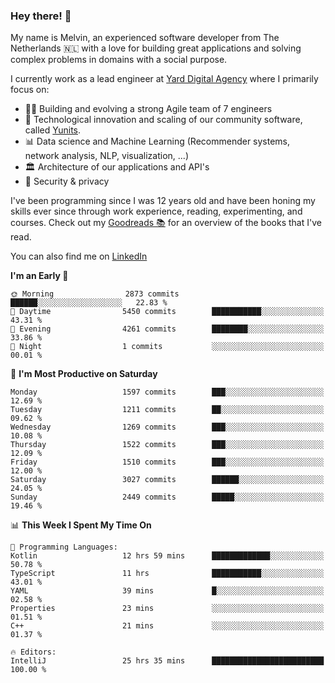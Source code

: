 ### Hey there! 👋

My name is Melvin, an experienced software developer from The Netherlands 🇳🇱 with a love for building great applications and solving complex problems in domains with a social purpose. 

I currently work as a lead engineer at [Yard Digital Agency](https://github.com/yardinternet) where I primarily focus on:

* 👏🏼 Building and evolving a strong Agile team of 7 engineers
* 🚀 Technological innovation and scaling of our community software, called [Yunits](https://www.yunits.com/).
* 📊 Data science and Machine Learning (Recommender systems, network analysis, NLP, visualization, ...)
* 🏛 Architecture of our applications and API's
* 🔐 Security & privacy

I've been programming since I was 12 years old and have been honing my skills ever since through work experience, reading, experimenting, and courses.
Check out my [Goodreads 📚](https://goodreads.com/melvinkoopmans) for an overview of the books that I've read. 

You can also find me on [LinkedIn](https://www.linkedin.com/in/melvinkoopmans)

<!--START_SECTION:waka-->
**I'm an Early 🐤** 

```text
🌞 Morning                2873 commits        ██████░░░░░░░░░░░░░░░░░░░   22.83 % 
🌆 Daytime                5450 commits        ███████████░░░░░░░░░░░░░░   43.31 % 
🌃 Evening                4261 commits        ████████░░░░░░░░░░░░░░░░░   33.86 % 
🌙 Night                  1 commits           ░░░░░░░░░░░░░░░░░░░░░░░░░   00.01 % 
```
📅 **I'm Most Productive on Saturday** 

```text
Monday                   1597 commits        ███░░░░░░░░░░░░░░░░░░░░░░   12.69 % 
Tuesday                  1211 commits        ██░░░░░░░░░░░░░░░░░░░░░░░   09.62 % 
Wednesday                1269 commits        ███░░░░░░░░░░░░░░░░░░░░░░   10.08 % 
Thursday                 1522 commits        ███░░░░░░░░░░░░░░░░░░░░░░   12.09 % 
Friday                   1510 commits        ███░░░░░░░░░░░░░░░░░░░░░░   12.00 % 
Saturday                 3027 commits        ██████░░░░░░░░░░░░░░░░░░░   24.05 % 
Sunday                   2449 commits        █████░░░░░░░░░░░░░░░░░░░░   19.46 % 
```


📊 **This Week I Spent My Time On** 

```text
💬 Programming Languages: 
Kotlin                   12 hrs 59 mins      █████████████░░░░░░░░░░░░   50.78 % 
TypeScript               11 hrs              ███████████░░░░░░░░░░░░░░   43.01 % 
YAML                     39 mins             █░░░░░░░░░░░░░░░░░░░░░░░░   02.58 % 
Properties               23 mins             ░░░░░░░░░░░░░░░░░░░░░░░░░   01.51 % 
C++                      21 mins             ░░░░░░░░░░░░░░░░░░░░░░░░░   01.37 % 

🔥 Editors: 
IntelliJ                 25 hrs 35 mins      █████████████████████████   100.00 % 
```


<!--END_SECTION:waka-->
